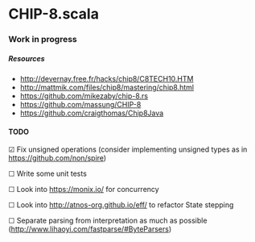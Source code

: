 # CHIP-8.scala

### Work in progress

##### Resources
- http://devernay.free.fr/hacks/chip8/C8TECH10.HTM
- http://mattmik.com/files/chip8/mastering/chip8.html
- https://github.com/mikezaby/chip-8.rs
- https://github.com/massung/CHIP-8
- https://github.com/craigthomas/Chip8Java

#### TODO
&#x2611; Fix unsigned operations (consider implementing unsigned types as in https://github.com/non/spire)

&#x2610; Write some unit tests

&#x2610; Look into https://monix.io/ for concurrency

&#x2610; Look into http://atnos-org.github.io/eff/ to refactor State stepping

&#x2610; Separate parsing from interpretation as much as possible (http://www.lihaoyi.com/fastparse/#ByteParsers)

